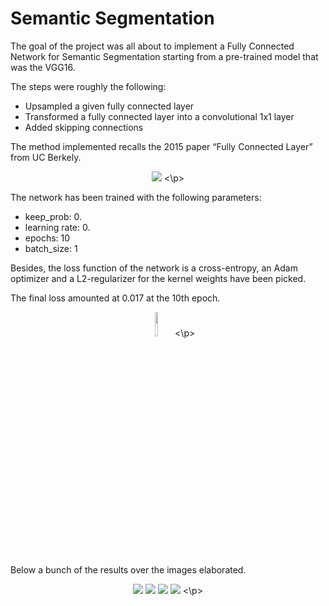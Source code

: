# Semantic Segmentation

The goal of the project was all about to implement a Fully Connected Network for Semantic Segmentation starting from a pre-trained model that was the VGG16.

The steps were roughly the following:

* Upsampled a given fully connected layer
* Transformed a fully connected layer into a convolutional 1x1 layer
* Added skipping connections

The method implemented recalls the 2015 paper “Fully Connected Layer” from UC Berkely.

<p align="center">
  <img src="https://user-images.githubusercontent.com/29335742/223194198-6964d593-9ef8-4b1e-affb-5d5360289357.png">
<\p>

The network has been trained with the following parameters:

* keep_prob: 0.
* learning rate: 0.
* epochs: 10
* batch_size: 1

Besides, the loss function of the network is a cross-entropy, an Adam optimizer and a L2-regularizer for the kernel weights have
been picked.

The final loss amounted at 0.017 at the 10th epoch.

<p align="center">
  <img src="https://user-images.githubusercontent.com/29335742/223194262-858ecf26-1c41-44aa-a10a-0d41df1c57ff.png" width="10%" height="10%">
<\p>



Below a bunch of the results over the images elaborated.

<p align="center">
  <img src="https://user-images.githubusercontent.com/29335742/223194330-f1c07ad2-f210-4cf6-b76f-4b22a7693633.png">
  <img src="https://user-images.githubusercontent.com/29335742/223194378-1381fcf4-43d7-4c05-8e73-fb249207c204.png">
  <img src="https://user-images.githubusercontent.com/29335742/223194417-43698a06-52be-4f9c-a836-38cd195f6684.png">
  <img src="https://user-images.githubusercontent.com/29335742/223194479-846c8933-b899-4cf9-b515-06a5af3fa286.png">
<\p>
